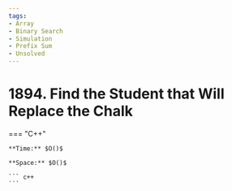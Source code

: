```yaml
---
tags:
- Array
- Binary Search
- Simulation
- Prefix Sum
- Unsolved
---
```



# 1894. Find the Student that Will Replace the Chalk

=== "C++"

    **Time:** $O()$

    **Space:** $O()$

    ``` c++
    ```